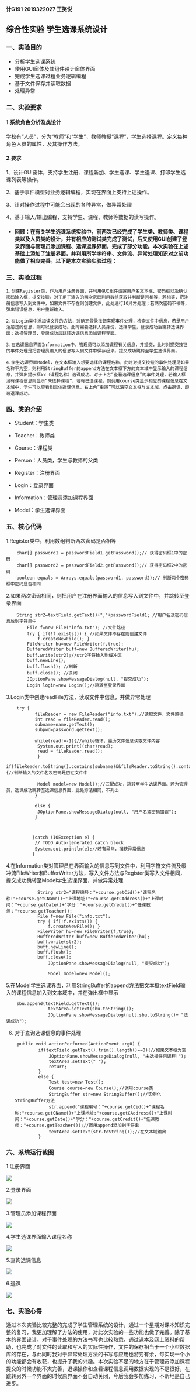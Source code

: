 **计G191 2019322027  王笑悦**
## 综合性实验  学生选课系统设计    

### **一、实验目的**

- 分析学生选课系统
- 使用GUI窗体及其组件设计窗体界面
- 完成学生选课过程业务逻辑编程
- 基于文件保存并读取数据
- 处理异常

### **二、实验要求**
#### 1.系统角色分析及类设计
学校有“人员”，分为“教师”和“学生”，教师教授“课程”，学生选择课程。定义每种角色人员的属性，及其操作方法。 

#### 2.要求    

1、设计GUI窗体，支持学生注册、课程新加、学生选课、学生退课、打印学生选课列表等操作。

2、基于事件模型对业务逻辑编程，实现在界面上支持上述操作。

3、针对操作过程中可能会出现的各种异常，做异常处理

4、基于输入/输出编程，支持学生、课程、教师等数据的读写操作。

- ####  回顾：在有关学生选课系统实验中，前两次已经完成了学生类、教师类、课程类以及人员类的设计，并有相应的测试类完成了测试，后又使用GUI创建了登录界面与管理员添加课程、选课退课界面，完成了部分功能。本次实验在上述基础上添加了注册界面，并利用所学字符串、文件流、异常处理知识对之前功能做了相应完善。以下是本次实验实验过程：
    
### **三、实验过程**
   
    1.创建Register类，作为用户注册界面，并利用GUI组件设置用户名文本框、密码框以及确认密码输入框，提交按钮。对于用于输入的两次密码利用数组获取并判断是否相等，若相等，把注册信息写入到文件中，如果文件不存在则创建文件，此处进行IO异常处理；若两次密码不相等，弹出错误信息，用户重新输入。
    
    2.在Login类中添加读文件的方法，对确定登录按钮实现事件处理，检索文件中信息，若是用户注册过的信息，则可以登录成功。此时需要选择人员身份，选择学生，登录成功后跳转选课界面；选择管理员，登录成功后跳转选课信息添加课程界面。
    
    3.在选课信息界面Information中，管理员可以添加课程有关信息，并提交，此时对提交按钮的事件处理是把管理员输入的信息写入到文件中保存起来。提交成功跳转至学生选课界面。
    
    4.学生选课界面Model，在文本框输入想要选择的课程名称，此时对提交按钮的事件处理是如果名称不为空，则利用StringBuffer的append方法在文本框下方的文本域中显示输入的课程信息，并弹出提示框xx（课程名称）选课成功。对于上方“查看选课信息”的事件处理，若输入框没有课程信息则显示“未选择课程”，若有已选课程，则调用course类显示相应的课程信息在文本域中，学生可以查看到具体选课信息。右上角“重置”可以清空文本框与文本域。点击退课，即可退课成功。
  
    
### **四、类的介绍**

+ Student：学生类

+ Teacher：教师类

+ Course：课程类

+ Person：人员类，学生与教师的父类

+ Register：注册界面

+ Login：登录界面

+ Information：管理员添加课程界面

+ Model：学生选课界面

### **五、核心代码**

1.Register类中，利用数组判断两次密码是否相等 

        char[] password1 = passwordField1.getPassword();// 获得密码框1中的密码
		char[] password2 = passwordField2.getPassword();// 获得密码框2中的密码
		boolean equals = Arrays.equals(password1, password2);// 判断两个密码框中密码是否相同
        
 2.如果两次密码相同，则把用户在注册界面输入的信息写入到文件中，并跳转至登录界面
 
        String str2=textField.getText()+","+passwordField1; //用户名及密码信息放到字符串中
			File f=new File("info.txt"); //文件路径
			try { if(!f.exists()) { //如果文件不存在则创建文件
				f.createNewFile(); } 
			FileWriter hu=new FileWriter(f,true);
			BufferedWriter buff=new BufferedWriter(hu); 
			buff.write(str2);//str2字符输入到缓冲区
			buff.newLine(); 
			buff.flush(); //刷新
			buff.close(); //关闭
			JOptionPane.showMessageDialog(null, "提交成功"); 
			Login login=new Login();//跳转至登录界面
            
3.Login类中创建readFile方法，读取文件中信息，并做异常处理

        try {
			   fileReader = new FileReader("info.txt");//读取文件，文件路径
			   int read = fileReader.read();
			   subname=name.getText();
			   subpwd=password.getText();
			   
			   while(read!=-1){//while循环，遍历文件信息读取文件内容
			    System.out.print((char)read);
			    read = fileReader.read();
			    }
			   if(fileReader.toString().contains(subname)&&fileReader.toString().contains(subpwd)){//判断输入的文件名及密码是否在文件中
			    
			    Model model=new Model();//匹配成功，跳转至学生选课界面。若为管理员，选课成功跳转至选课信息界面，此处方法相同，不列出
			   }
			   
			   else {
			    JOptionPane.showMessageDialog(null, "用户名或密码错误");
			   }
			   
			   
			   
			  }catch (IOException e) {
			   // TODO Auto-generated catch block
			   System.out.println(e);//若有异常，捕获异常信息
			  }
 
 4.在Information类对管理员在界面输入的信息写到文件中，利用字符文件流及缓冲流FileWriter和BufferWriter方法，写入文件方法与Register类写入文件相同，提交成功跳转至Model学生选课界面，并做异常处理
 
        		String str2="课程编号："+course.getCid()+"课程名称:"+course.getCName()+"上课地址:"+course.getCAddress()+"上课时间："+course.getDate()+"学分："+course.getCredit()+"任课教师："+course.getTeacher();
				File f=new File("info.txt"); 
				try { if(!f.exists()) { 
					f.createNewFile(); } 
				FileWriter hu=new FileWriter(f,true);
				BufferedWriter buff=new BufferedWriter(hu); 
				buff.write(str2);
				buff.newLine(); 
				buff.flush(); 
				buff.close(); 
					JOptionPane.showMessageDialog(null, "提交成功");
					
					Model model=new Model();

5.在Model学生选课界面，利用StringBuffer的append方法把文本框textField输入的课程信息加入到文本域中，并在弹出框中显示

        sbu.append(textField.getText());
					textArea.setText(sbu.toString());
					JOptionPane.showMessageDialog(null,sbu.toString()+ "选课成功");
6. 对于查询选课信息的事件处理

        public void actionPerformed(ActionEvent arg0) {
				if(textField.getText().trim().length()==0){//如果文本框为空
					JOptionPane.showMessageDialog(null, "未选择任何课程!");
					textArea.setText(" ");
					return;
				}
				else {
					Test test=new Test();
					Course course=new Course();//调用course类
					StringBuffer str=new StringBuffer();//实例化StringBuffer方法
					str.append("课程编号："+course.getCid()+"课程名称:"+course.getCName()+"上课地址:"+course.getCAddress()+"上课时间："+course.getDate()+"学分："+course.getCredit()+"任课教师："+course.getTeacher());//调用append添加到字符串
					textArea.setText(str.toString());//在文本域输出
				}
                
### **六、系统运行截图**

1.注册界面

![](https://github.com/Yuer1101/StudentSelectSystem/blob/master/img/%E5%AD%A6%E7%94%9F%E6%B3%A8%E5%86%8C.PNG)

2.登录界面

![](https://github.com/Yuer1101/StudentSelectSystem/blob/master/img/%E6%9F%A5%E7%9C%8B.PNG)

3.管理员添加课程界面

![](https://github.com/Yuer1101/StudentSelectSystem/blob/master/img/%E7%99%BB%E5%BD%95.PNG)

4.学生选课界面输入课程名称

![](https://github.com/Yuer1101/StudentSelectSystem/blob/master/img/%E9%80%80%E8%AF%BE.PNG)

5.查询选课信息

![](https://github.com/Yuer1101/StudentSelectSystem/blob/master/img/%E9%80%89%E8%AF%BE.PNG)

6.退课


![](https://github.com/Yuer1101/StudentSelectSystem/blob/master/img/%E9%80%89%E8%AF%BE%E5%88%97%E8%A1%A8.PNG)

### **七、实验心得**
通过本次实验比较完整的完成了学生管理系统的设计，通过一个星期对课本知识完整的复习，我更加理解了方法的使用，对此次实验的一些功能也做了完善。除了基本的界面设计，对于事件处理的方法书写也比较熟悉，通过课本及网上资料的帮助，也完成了对文件的读取和写入的实际性操作，文件的保存相当于一个小型数据库的存在，与此同时我对于异常处理方法的书写与应用也游刃有余，每实现一个小的功能都会有收获，也提升了我的兴趣。本次实验不足的地方在于管理员添加课程提交的时候功能不太完善，退课操作和查看课程信息调用数据实现的不是很好，在跳转另外一个界面的时候原界面不会自动关闭，今后我会多加练习，不断地是自己进步。
